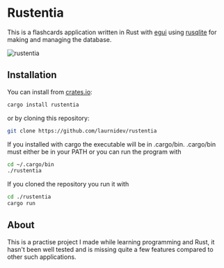 # Rustentia

This is a flashcards application written in Rust with [egui](https://github.com/emilk/egui)
using [rusqlite](https://github.com/rusqlite/rusqlite) for making and managing the database.

![rustentia](https://user-images.githubusercontent.com/106421928/236637043-91a771d0-8adf-4365-abbf-597eac2cf39e.png)

## Installation


You can install from [crates.io](https://crates.io/):

```bash
cargo install rustentia
```

or by cloning this repository:

```bash
git clone https://github.com/laurnidev/rustentia
```
If you installed with cargo the executable will be in .cargo/bin.
.cargo/bin must either be in your PATH or you can run the program with

```bash
cd ~/.cargo/bin
./rustentia
```

If you cloned the repository you run it with

```bash
cd ./rustentia
cargo run
```

## About

This is a practise project I made while learning programming and Rust,
it hasn't been well tested and is missing quite a few features compared to
other such applications.

